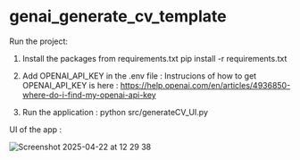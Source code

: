 # genai_generate_cv_template
Run the project:
1. Install the packages from requirements.txt
        pip install -r requirements.txt

2. Add OPENAI_API_KEY in the .env file :
    Instrucions of how to get OPENAI_API_KEY is here : 
     https://help.openai.com/en/articles/4936850-where-do-i-find-my-openai-api-key

3. Run the application :
    python src/generateCV_UI.py

UI of the app :

![Screenshot 2025-04-22 at 12 29 38](https://github.com/user-attachments/assets/a7186f30-3952-4dcb-8af5-ef65ec8d47f1)
